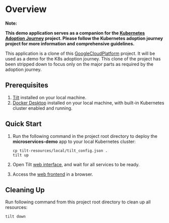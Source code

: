 # Overview

**Note:**

**This demo application serves as a companion for the [Kubernetes Adoption Journey](https://digitalocean.github.io/k8s-adoption-journey/) project. Please follow the Kubernetes adoption journey project for more information and comprehensive guidelines.**

This application is a clone of this [GoogleCloudPlatform](https://github.com/GoogleCloudPlatform/microservices-demo) project. It will be used as a demo for the K8s adoption journey. This clone of the project has been stripped down to focus only on the major parts as required by the adoption journey.

## Prerequisites

1. [Tilt](https://tilt.dev/) installed on your local machine.
2. [Docker Desktop](https://www.docker.com/products/docker-desktop/) installed on your local machine, with built-in Kubernetes cluster enabled and running.

## Quick Start

1. Run the following command in the project root directory to deploy the **microservices-demo** app to your local Kubernetes cluster:

    ```shell
    cp tilt-resources/local/tilt_config.json .
    tilt up
    ```

2. Open Tilt [web interface](http://localhost:10350/), and wait for all services to be ready.
3. Access the [web frontend](http://localhost:9090/) in a browser.

## Cleaning Up

Run following command from this project root directory to clean up all resources:

```shell
tilt down
```
